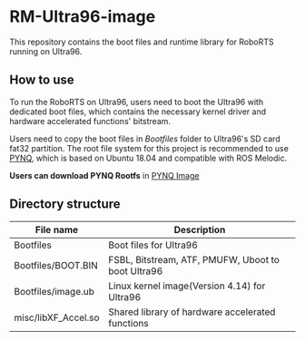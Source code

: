 # RM-Ultra96-image

This repository contains the boot files and runtime library for RoboRTS running on Ultra96.

## How to use

To run the RoboRTS on Ultra96, users need to boot the Ultra96 with dedicated boot files, which contains the necessary kernel driver and hardware accelerated functions' bitstream. 

Users need to copy the boot files in *Bootfiles* folder to Ultra96's SD card fat32 partition. The root file system for this project is recommended to use [PYNQ](http://www.pynq.io/home.html), which is based on Ubuntu 18.04 and compatible with ROS Melodic. 

**Users can download PYNQ Rootfs** in [PYNQ Image](http://www.pynq.io/board.html)

## Directory structure

File name | Description
--|--
Bootfiles | Boot files for Ultra96
Bootfiles/BOOT.BIN | FSBL, Bitstream, ATF, PMUFW, Uboot to boot Ultra96
Bootfiles/image.ub | Linux kernel image(Version 4.14) for Ultra96
misc/libXF_Accel.so | Shared library of hardware accelerated functions
